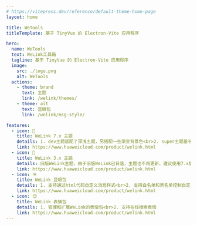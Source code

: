 ```yaml
---
# https://vitepress.dev/reference/default-theme-home-page
layout: home

title: WeTools
titleTemplate: 基于 TinyVue 的 Electron-Vite 应用程序

hero:
  name: WeTools
  text: WeLink工具箱
  tagline: 基于 TinyVue 的 Electron-Vite 应用程序
  image:
    src: ./logo.png
    alt: WeTools
  actions:
    - theme: brand
      text: 主题
      link: /welink/themes/
    - theme: alt
      text: 显眼包
      link: /welink/msg-style/

features:
  - icon: 🎨
    title: WeLink 7.x 主题
    details: 1. dev主题适配了深浅主题，另搭配一些渐变背景色<br>2. super主题基于dev开发，并集成多个定制化主题
    link: https://www.huaweicloud.com/product/welink.html
  - icon: 🌈
    title: WeLink 3.x 主题
    details: 旧版WeLink主题，由于旧版WeLink已日落，主题也不再更新，建议使用7.x版本
    link: https://www.huaweicloud.com/product/welink.html
  - icon: 🪅
    title: WeLink 显眼包
    details: 1. 支持通过html代码自定义消息样式<br>2. 支持白名单和黑名单控制自定义消息的显示
    link: https://www.huaweicloud.com/product/welink.html
  - icon: 😊
    title: WeLink 表情包
    details: 1. 管理和扩展WeLink的表情包<br>2. 支持在线搜索表情
    link: https://www.huaweicloud.com/product/welink.html
---
```


<style></style>
